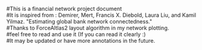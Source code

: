 #This is a financial network project document\
#It is inspired from : Demirer, Mert, Francis X. Diebold, Laura Liu, and Kamil Yilmaz. "Estimating global bank network connectedness."\
#Thanks to ForceAltlas2 layout algorithm in my network plotting.\
#feel free to read and use it (If you can read it clearly :)\
#It may be updated or have more annotations in the future.
